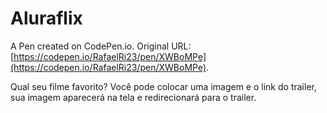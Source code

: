 # Aluraflix

A Pen created on CodePen.io. Original URL: [https://codepen.io/RafaelRi23/pen/XWBoMPe](https://codepen.io/RafaelRi23/pen/XWBoMPe).

Qual seu filme favorito? Você pode colocar uma imagem e o link do trailer, sua imagem aparecerá na tela e redirecionará para o trailer.